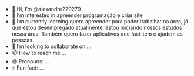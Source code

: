 - 👋 Hi, I’m @alexandre220279
- 👀 I’m interested in apreender programação e criar site
- 🌱 I’m currently learning quero apreender para poder trabalhar na área, já que estou desempregado atualmente, estou iniciando nossos estudos nessa área. Também quero fazer aplicativos que facilitem e ajudem as pessoas.
- 💞️ I’m looking to collaborate on ...
- 📫 How to reach me ...
- 😄 Pronouns: ...
- ⚡ Fun fact: ...

<!---
alexandre220279/alexandre220279 is a ✨ special ✨ repository because its `README.md` (this file) appears on your GitHub profile.
You can click the Preview link to take a look at your changes.
--->
